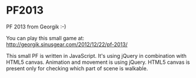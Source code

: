 PF2013
======

PF 2013 from Georgik :-)

You can play this small game at: http://georgik.sinusgear.com/2012/12/22/pf-2013/

This small PF is written in JavaScript. It's using jQuery in combination with HTML5 canvas.
Animation and movement is using jQuery. HTML5 canvas is present only for checking which part of scene is walkable.